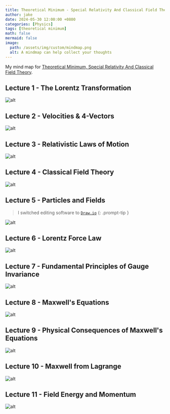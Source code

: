 ```yaml
---
title: Theoretical Minimum - Special Relativity And Classical Field Theory
author: jake
date: 2024-05-30 12:00:00 +0800
categories: [Physics]
tags: [theoretical minimum]
math: false
mermaid: false
image:
  path: /assets/img/custom/mindmap.png
  alt: A mindmap can help collect your thoughts
---
```

My mind map for [Theoretical Minimum, Special Relativity And Classical Field Theory](https://theoreticalminimum.com/courses/special-relativity-and-electrodynamics/2012/spring).

## Lecture 1 - The Lorentz Transformation
![alt](assets/img/custom/B2L1.png)

## Lecture 2 - Velocities & 4-Vectors
![alt](assets/img/custom/B2L2.png)

## Lecture 3 - Relativistic Laws of Motion
![alt](assets/img/custom/B2L3.png)

## Lecture 4 - Classical Field Theory
![alt](assets/img/custom/B2L4.png)

## Lecture 5 - Particles and Fields
> I switched editing software to [`Draw.io`](https://www.drawio.com/)
{: .prompt-tip }

![alt](assets/drawio/B2L5.drawio.png)

## Lecture 6 - Lorentz Force Law
![alt](assets/drawio/B2L6.drawio.png)

## Lecture 7 - Fundamental Principles of Gauge Invariance
![alt](assets/drawio/B2L7.drawio.png)

## Lecture 8 - Maxwell's Equations
![alt](assets/drawio/B2L8.drawio.png)

## Lecture 9 - Physical Consequences of Maxwell's Equations
![alt](assets/drawio/B2L9.drawio.png)

## Lecture 10 - Maxwell from Lagrange
![alt](assets/drawio/B2L10.drawio.png)

## Lecture 11 - Field Energy and Momentum
![alt](assets/drawio/B2L11.drawio.png)